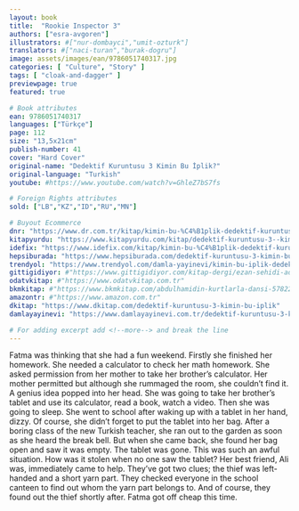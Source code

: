 ```yaml
---
layout: book
title:  "Rookie Inspector 3"
authors: ["esra-avgoren"]
illustrators: #["nur-dombayci","umit-ozturk"]
translators: #["naci-turan","burak-dogru"]
image: assets/images/ean/9786051740317.jpg
categories: [ "Culture", "Story" ]
tags: [ "cloak-and-dagger" ]
previewpage: true
featured: true

# Book attributes
ean: 9786051740317
languages: ["Türkçe"]
page: 112
size: "13,5x21cm"
publish-number: 41
cover: "Hard Cover"
original-name: "Dedektif Kuruntusu 3 Kimin Bu İplik?"
original-language: "Turkish"
youtube: #https://www.youtube.com/watch?v=GhleZ7bS7fs

# Foreign Rights attributes
sold: ["LB","KZ","ID","RU","MN"]

# Buyout Ecommerce
dnr: "https://www.dr.com.tr/kitap/kimin-bu-%C4%B1plik-dedektif-kuruntusu-3/cocuk-ve-genclik/genclik-10-yas/romanoyku/urunno=0001786699001"
kitapyurdu: "https://www.kitapyurdu.com/kitap/dedektif-kuruntusu-3--kimin-bu-iplik/483842.html&filter_name=Dedektif+Kuruntusu-3%3A+Kimin+Bu+%C4%B0plik%3F"
idefix: "https://www.idefix.com/kitap/kimin-bu-%C4%B1plik-dedektif-kuruntusu-3/cocuk-ve-genclik/genclik-10-yas/romanoyku/urunno=0001786699001"
hepsiburada: "https://www.hepsiburada.com/dedektif-kuruntusu-3-kimin-bu-iplik-p-HBV00000GM3SO"
trendyol: "https://www.trendyol.com/damla-yayinevi/kimin-bu-iplik-dedektif-kuruntusu-3-p-32333142"
gittigidiyor: #"https://www.gittigidiyor.com/kitap-dergi/ezan-sehidi-adnan-menderes_pdp_732728793"
odatvkitap: #"https://www.odatvkitap.com.tr"
bkmkitap: #"https://www.bkmkitap.com/abdulhamidin-kurtlarla-dansi-578226"
amazontr: #"https://www.amazon.com.tr"
dkitap: "https://www.dkitap.com/dedektif-kuruntusu-3-kimin-bu-iplik"
damlayayinevi: "https://www.damlayayinevi.com.tr/dedektif-kuruntusu-3-kimin-bu-iplik"

# For adding excerpt add <!--more--> and break the line
---
```

Fatma was thinking that she had a fun weekend. Firstly she finished her homework. She
needed a calculator to check her math homework. She asked permission from her mother to take
her brother’s calculator. Her mother permitted but although she rummaged the room, she couldn’t
find it. A genius idea popped into her head. She was going to take her brother’s tablet and use
its calculator, read a book, watch a video. Then she was going to sleep. She went to school after
waking up with a tablet in her hand, dizzy. Of course, she didn’t forget to put the tablet into her bag.
After a boring class of the new Turkish teacher, she ran out to the garden as soon as she heard
the break bell. But when she came back, she found her bag open and saw it was empty. The tablet
was gone. This was such an awful situation. How was it stolen when no one saw the tablet? Her
best friend, Ali was, immediately came to help. They’ve got two clues; the thief was left-handed
and a short yarn part. They checked everyone in the school canteen to find out whom the yarn
part belongs to. And of course, they found out the thief shortly after. Fatma got off cheap this time.
<!--more--> 
